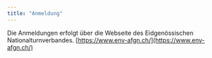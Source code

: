 ```yaml
---
title: "Anmeldung"
---
```


Die Anmeldungen erfolgt über die Webseite des Eidgenössischen Nationalturnverbandes.
[https://www.env-afgn.ch/](https://www.env-afgn.ch/)
